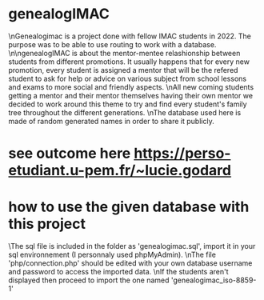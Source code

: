 # genealogIMAC

\nGenealogimac is a project done with fellow IMAC students in 2022. 
The purpose was to be able to use routing to work with a database.
\n\ngenealogIMAC is about the mentor-mentee relashionship between students from different promotions. It usually happens that for every new promotion, every student is assigned a mentor that will be the refered student to ask for help or advice on various subject from school lessons and exams to more social and friendly aspects.
\nAll new coming students getting a mentor and their mentor themselves having their own mentor we decided to work around this theme to try and find every student's family tree throughout the different generations.
\nThe database used here is made of random generated names in order to share it publicly.

# see outcome here https://perso-etudiant.u-pem.fr/~lucie.godard

# how to use the given database with this project 

\The sql file is included in the folder as 'genealogimac.sql', import it in your sql environnement (I personnaly used phpMyAdmin).
\nThe file 'php/connection.php' should be edited with your own database username and password to access the imported data.
\nIf the students aren't displayed then proceed to import the one named 'genealogimac_iso-8859-1' 


